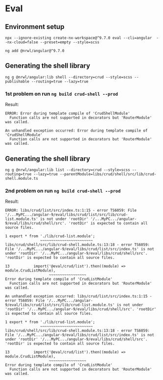 # Eval

## Environment setup

```shell
npx --ignore-existing create-nx-workspace@^9.7.0 eval --cli=angular  --nx-cloud=false --preset=empty --style=scss

ng add @nrwl/angular@^9.7.0
```

## Generating the shell library

```shell
ng g @nrwl/angular:lib shell --directory=crud --style=scss --publishable --routing=true --lazy=true
```

### 1st problem on run `ng build crud-shell --prod`

Result:

```shell
ERROR: Error during template compile of 'CrudShellModule'
  Function calls are not supported in decorators but 'RouterModule' was called.

An unhandled exception occurred: Error during template compile of 'CrudShellModule'
  Function calls are not supported in decorators but 'RouterModule' was called.
```

## Generating the shell library

```shell
ng g @nrwl/angular:lib list --directory=crud --style=scss --routing=true --lazy=true --parentModule=libs/crud/shell/src/lib/crud-shell.module.ts
```

### 2nd problem on run `ng build crud-shell --prod`

Result:

```shell
ERROR: libs/crud/list/src/index.ts:1:15 - error TS6059: File '/...MyPC.../angular-9/eval/libs/crud/list/src/lib/crud-list.module.ts' is not under 'rootDir' '/...MyPC.../angular-9/eval/libs/crud/shell/src'. 'rootDir' is expected to contain all source files.

1 export * from './lib/crud-list.module';
                ~~~~~~~~~~~~~~~~~~~~~~~~
libs/crud/shell/src/lib/crud-shell.module.ts:13:18 - error TS6059: File '/...MyPC.../angular-9/eval/libs/crud/list/src/index.ts' is not under 'rootDir' '/...MyPC.../angular-9/eval/libs/crud/shell/src'. 'rootDir' is expected to contain all source files.

13           import('@eval/crud/list').then((module) => module.CrudListModule),
                    ~~~~~~~~~~~~~~~~~
Error during template compile of 'CrudListModule'
  Function calls are not supported in decorators but 'RouterModule' was called.

An unhandled exception occurred: libs/crud/list/src/index.ts:1:15 - error TS6059: File '/...MyPC.../angular-9/eval/libs/crud/list/src/lib/crud-list.module.ts' is not under 'rootDir' '/...MyPC.../angular-9/eval/libs/crud/shell/src'. 'rootDir' is expected to contain all source files.

1 export * from './lib/crud-list.module';
                ~~~~~~~~~~~~~~~~~~~~~~~~
libs/crud/shell/src/lib/crud-shell.module.ts:13:18 - error TS6059: File '/...MyPC.../angular-9/eval/libs/crud/list/src/index.ts' is not under 'rootDir' '/...MyPC.../angular-9/eval/libs/crud/shell/src'. 'rootDir' is expected to contain all source files.

13           import('@eval/crud/list').then((module) => module.CrudListModule),
                    ~~~~~~~~~~~~~~~~~
Error during template compile of 'CrudListModule'
  Function calls are not supported in decorators but 'RouterModule' was called.
```
